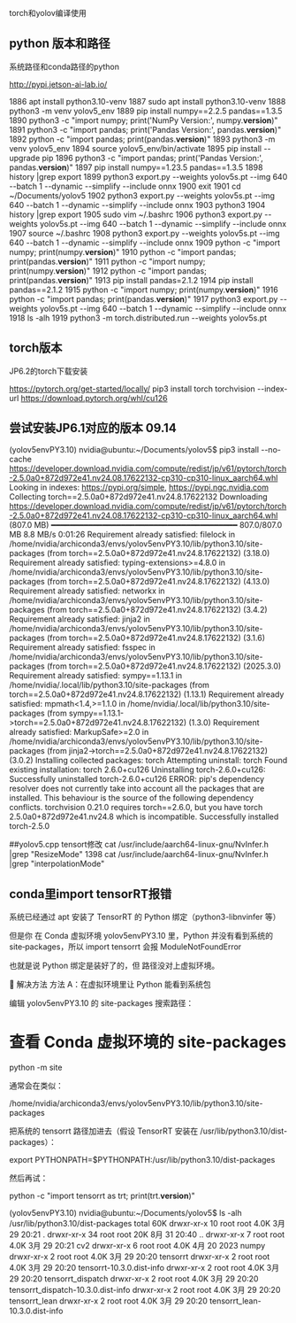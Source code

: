 <!--
 * @Descripttion: 
 * @Author: Jack
 * @Date: 2025-08-30 21:10:14
 * @LastEditors: Jack
 * @LastEditTime: 2025-08-31 22:17:53
-->
torch和yolov编译使用
## python 版本和路径
系统路径和conda路径的python

http://pypi.jetson-ai-lab.io/

 1886  apt install python3.10-venv
 1887  sudo apt install python3.10-venv
 1888  python3 -m venv yolov5_env
 1889  pip install numpy==2.2.5 pandas==1.3.5
 1890  python3 -c "import numpy; print('NumPy Version:', numpy.__version__)"
 1891  python3 -c "import pandas; print('Pandas Version:', pandas.__version__)"
 1892  python -c "import pandas; print(pandas.__version__)"
 1893  python3 -m venv yolov5_env
 1894  source yolov5_env/bin/activate
 1895  pip install --upgrade pip
 1896  python3 -c "import pandas; print('Pandas Version:', pandas.__version__)"
 1897  pip install numpy==1.23.5 pandas==1.3.5
 1898  history |grep export
 1899  python3  export.py --weights yolov5s.pt --img 640 --batch 1 --dynamic --simplify --include onnx
 1900  exit
 1901  cd ~/Documents/yolov5
 1902  python3  export.py --weights yolov5s.pt --img 640 --batch 1 --dynamic --simplify --include onnx
 1903  python3
 1904  history |grep export
 1905  sudo vim ~/.bashrc
 1906  python3  export.py --weights yolov5s.pt --img 640 --batch 1 --dynamic --simplify --include onnx
 1907  source ~/.bashrc
 1908  python3  export.py --weights yolov5s.pt --img 640 --batch 1 --dynamic --simplify --include onnx
 1909  python -c "import numpy; print(numpy.__version__)"
 1910  python -c "import pandas; print(pandas.__version__)"
 1911  python -c "import numpy; print(numpy.__version__)"
 1912  python -c "import pandas; print(pandas.__version__)"
 1913  pip install pandas=2.1.2
 1914  pip install pandas==2.1.2
 1915  python -c "import numpy; print(numpy.__version__)"
 1916  python -c "import pandas; print(pandas.__version__)"
 1917  python3  export.py --weights yolov5s.pt --img 640 --batch 1 --dynamic --simplify --include onnx
 1918  ls -alh
 1919  python3 -m torch.distributed.run --weights yolov5s.pt


## torch版本
JP6.2的torch下载安装

https://pytorch.org/get-started/locally/
pip3 install torch torchvision --index-url https://download.pytorch.org/whl/cu126

## 尝试安装JP6.1对应的版本 09.14
(yolov5envPY3.10) nvidia@ubuntu:~/Documents/yolov5$ pip3 install --no-cache https://developer.download.nvidia.com/compute/redist/jp/v61/pytorch/torch-2.5.0a0+872d972e41.nv24.08.17622132-cp310-cp310-linux_aarch64.whl
Looking in indexes: https://pypi.org/simple, https://pypi.ngc.nvidia.com
Collecting torch==2.5.0a0+872d972e41.nv24.8.17622132
  Downloading https://developer.download.nvidia.com/compute/redist/jp/v61/pytorch/torch-2.5.0a0+872d972e41.nv24.08.17622132-cp310-cp310-linux_aarch64.whl (807.0 MB)
     ━━━━━━━━━━━━━━━━━━━━━━━━━━━━━━━━━━━━━━━━ 807.0/807.0 MB 8.8 MB/s  0:01:26
Requirement already satisfied: filelock in /home/nvidia/archiconda3/envs/yolov5envPY3.10/lib/python3.10/site-packages (from torch==2.5.0a0+872d972e41.nv24.8.17622132) (3.18.0)
Requirement already satisfied: typing-extensions>=4.8.0 in /home/nvidia/archiconda3/envs/yolov5envPY3.10/lib/python3.10/site-packages (from torch==2.5.0a0+872d972e41.nv24.8.17622132) (4.13.0)
Requirement already satisfied: networkx in /home/nvidia/archiconda3/envs/yolov5envPY3.10/lib/python3.10/site-packages (from torch==2.5.0a0+872d972e41.nv24.8.17622132) (3.4.2)
Requirement already satisfied: jinja2 in /home/nvidia/archiconda3/envs/yolov5envPY3.10/lib/python3.10/site-packages (from torch==2.5.0a0+872d972e41.nv24.8.17622132) (3.1.6)
Requirement already satisfied: fsspec in /home/nvidia/archiconda3/envs/yolov5envPY3.10/lib/python3.10/site-packages (from torch==2.5.0a0+872d972e41.nv24.8.17622132) (2025.3.0)
Requirement already satisfied: sympy==1.13.1 in /home/nvidia/.local/lib/python3.10/site-packages (from torch==2.5.0a0+872d972e41.nv24.8.17622132) (1.13.1)
Requirement already satisfied: mpmath<1.4,>=1.1.0 in /home/nvidia/.local/lib/python3.10/site-packages (from sympy==1.13.1->torch==2.5.0a0+872d972e41.nv24.8.17622132) (1.3.0)
Requirement already satisfied: MarkupSafe>=2.0 in /home/nvidia/archiconda3/envs/yolov5envPY3.10/lib/python3.10/site-packages (from jinja2->torch==2.5.0a0+872d972e41.nv24.8.17622132) (3.0.2)
Installing collected packages: torch
  Attempting uninstall: torch
    Found existing installation: torch 2.6.0+cu126
    Uninstalling torch-2.6.0+cu126:
      Successfully uninstalled torch-2.6.0+cu126
ERROR: pip's dependency resolver does not currently take into account all the packages that are installed. This behaviour is the source of the following dependency conflicts.
torchvision 0.21.0 requires torch==2.6.0, but you have torch 2.5.0a0+872d972e41.nv24.8 which is incompatible.
Successfully installed torch-2.5.0


##yolov5.cpp tensort修改
cat /usr/include/aarch64-linux-gnu/NvInfer.h |grep "ResizeMode"
 1398  cat /usr/include/aarch64-linux-gnu/NvInfer.h |grep "interpolationMode"

## conda里import tensorRT报错
 系统已经通过 apt 安装了 TensorRT 的 Python 绑定（python3-libnvinfer 等）

但是你 在 Conda 虚拟环境 yolov5envPY3.10 里，Python 并没有看到系统的 site‑packages，所以 import tensorrt 会报 ModuleNotFoundError

也就是说 Python 绑定是装好了的，但 路径没对上虚拟环境。

🔑 解决方法
方法 A：在虚拟环境里让 Python 能看到系统包

编辑 yolov5envPY3.10 的 site-packages 搜索路径：

# 查看 Conda 虚拟环境的 site-packages
python -m site


通常会在类似：

/home/nvidia/archiconda3/envs/yolov5envPY3.10/lib/python3.10/site-packages


把系统的 tensorrt 路径加进去（假设 TensorRT 安装在 /usr/lib/python3.10/dist-packages）：

export PYTHONPATH=$PYTHONPATH:/usr/lib/python3.10/dist-packages


然后再试：

python -c "import tensorrt as trt; print(trt.__version__)"


(yolov5envPY3.10) nvidia@ubuntu:~/Documents/yolov5$ ls -alh /usr/lib/python3.10/dist-packages
total 60K
drwxr-xr-x 10 root root 4.0K  3月 29 20:21 .
drwxr-xr-x 34 root root  20K  8月 31 20:40 ..
drwxr-xr-x  7 root root 4.0K  3月 29 20:21 cv2
drwxr-xr-x  6 root root 4.0K  4月 20  2023 numpy
drwxr-xr-x  2 root root 4.0K  3月 29 20:20 tensorrt
drwxr-xr-x  2 root root 4.0K  3月 29 20:20 tensorrt-10.3.0.dist-info
drwxr-xr-x  2 root root 4.0K  3月 29 20:20 tensorrt_dispatch
drwxr-xr-x  2 root root 4.0K  3月 29 20:20 tensorrt_dispatch-10.3.0.dist-info
drwxr-xr-x  2 root root 4.0K  3月 29 20:20 tensorrt_lean
drwxr-xr-x  2 root root 4.0K  3月 29 20:20 tensorrt_lean-10.3.0.dist-info


